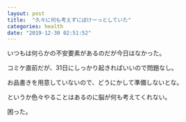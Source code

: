 ```yaml
---
layout: post
title:  "久々に何も考えずにぼけーっとしていた"
categories: health
date: "2019-12-30 02:51:52"
---
```


いつもは何らかの不安要素があるのだが今日はなかった。

コミケ直前だが、31日にしっかり起きればいいので問題なし。

お品書きを用意していないので、どうにかして準備しないとな。

というか色々やることはあるのに脳が何も考えてくれない。

困った。
